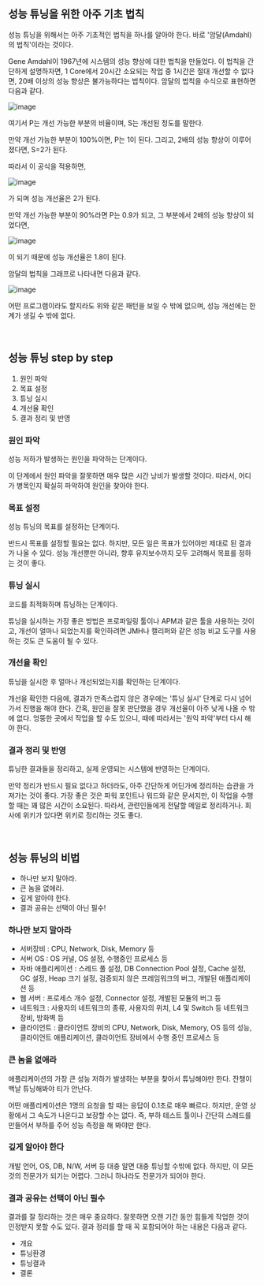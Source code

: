 ## 성능 튜닝을 위한 아주 기초 법칙

성능 튜닝을 위해서는 아주 기초적인 법칙을 하나를 알아야 한다. 바로 '암달(Amdahl)의 법칙'이라는 것이다.

Gene Amdahl이 1967년에 시스템의 성능 향상에 대한 법칙을 만들었다. 이 법칙을 간단하게 설명하자면, 1 Core에서 20시간 소요되는 작업 중 1시간은 절대 개선할 수 없다면, 20배 이상의 성능 향상은 불가능하다는 법칙이다. 암달의 법칙을 수식으로 표현하면 다음과 같다.

![image](https://github.com/rlatmd0829/java-performance-tuning/assets/70622731/75ab7b8a-9603-4bc6-83cc-00d7fa1059a7)

여기서 P는 개선 가능한 부분의 비율이며, S는 개선된 정도를 말한다.

만약 개선 가능한 부분이 100%이면, P는 1이 된다. 그리고, 2배의 성능 향상이 이루어졌다면, S=2가 된다.

따라서 이 공식을 적용하면,

![image](https://github.com/rlatmd0829/java-performance-tuning/assets/70622731/311b9f1d-38e1-471a-b5cb-7a29c09847df)

가 되며 성능 개선율은 2가 된다.

만약 개선 가능한 부분이 90%라면 P는 0.9가 되고, 그 부분에서 2배의 성능 향상이 되었다면,

![image](https://github.com/rlatmd0829/java-performance-tuning/assets/70622731/9b4d0997-e2d3-486d-83ab-6fb09291f3fa)

이 되기 때문에 성능 개선율은 1.8이 된다.

암달의 법칙을 그래프로 나타내면 다음과 같다.

![image](https://github.com/rlatmd0829/java-performance-tuning/assets/70622731/d346daf2-da5e-4455-bc45-ed2acd145560)

어떤 프로그램이라도 할지라도 위와 같은 패턴을 보일 수 밖에 없으며, 성능 개선에는 한계가 생길 수 밖에 없다.

<br>

## 성능 튜닝 step by step

1. 원인 파악
2. 목표 설정
3. 튜닝 실시
4. 개선율 확인
5. 결과 정리 및 반영

### 원인 파악
성능 저하가 발생하는 원인을 파악하는 단계이다.

이 단계에서 원인 파악을 잘못하면 매우 많은 시간 낭비가 발생할 것이다. 따라서, 어디가 병목인지 확실히 파악하여 원인을 찾아야 한다.

### 목표 설정

성능 튜닝의 목표를 설정하는 단계이다.

반드시 목표를 설정할 필요는 없다. 하지만, 모든 일은 목표가 있어야만 제대로 된 결과가 나올 수 있다. 성능 개선뿐만 아니라, 향후 유지보수까지 모두 고려해서 목표를 정하는 것이 좋다.

### 튜닝 실시

코드를 최적화하며 튜닝하는 단계이다.

튜닝을 실시하는 가장 좋은 방법은 프로파일링 툴이나 APM과 같은 툴을 사용하는 것이고, 개선이 얼마나 되었는지를 확인하려면 JMH나 캘리퍼와 같은 성능 비교 도구를 사용하는 것도 큰 도움이 될 수 있다.

### 개선율 확인

튜닝을 실시한 후 얼마나 개선되었는지를 확인하는 단계이다.

개선을 확인한 다음에, 결과가 만족스럽지 않은 경우에는 '튜닝 실시' 단계로 다시 넘어가서 진행을 해야 한다. 간혹, 원인을 잘못 판단했을 경우 개선율이 아주 낮게 나올 수 밖에 없다. 엉뚱한 곳에서 작업을 할 수도 있으니, 때에 따라서는 '원익 파악'부터 다시 해야 한다.

### 결과 정리 및 반영

튜닝한 결과들을 정리하고, 실제 운영되는 시스템에 반영하는 단계이다.

만약 정리가 반드시 필요 없다고 하더라도, 아주 간단하게 어딘가에 정리하는 습관을 가져가는 것이 좋다. 가장 좋은 것은 파워 포인트나 워드와 같은 문서지만, 이 작업을 수행할 때는 꽤 많은 시간이 소요된다. 따라서, 관련인들에게 전달할 메일로 정리하거나. 회사에 위키가 있다면 위키로 정리하는 것도 좋다.


<br>

## 성능 튜닝의 비법

- 하나만 보지 말아라.
- 큰 놈을 없애라.
- 깊게 알아야 한다.
- 결과 공유는 선택이 아닌 필수!

### 하나만 보지 말아라

- 서버장비 : CPU, Network, Disk, Memory 등
- 서버 OS : OS 커널, OS 설정, 수행중인 프로세스 등
- 자바 애플리케이션 : 스레드 풀 설정, DB Connection Pool 설정, Cache 설정, GC 설정, Heap 크기 설정, 검증되지 않은 프레임워크의 버그, 개발된 애플리케이션 등
- 웹 서버 : 프로세스 개수 설정, Connector 설정, 개발된 모듈의 버그 등
- 네트워크 : 사용자의 네트워크의 종류, 사용자의 위치, L4 및 Switch 등 네트워크 장비, 방화벽 등
- 클라이언트 : 클라이언트 장비의 CPU, Network, Disk, Memory, OS 등의 성능, 클라이언트 애플리케이션, 클라이언트 장비에서 수행 중인 프로세스 등

### 큰 놈을 없애라

애플리케이션의 가장 큰 성능 저하가 발생하는 부분을 찾아서 튜닝해야만 한다. 잔챙이 백날 튜닝해봐야 티가 안난다.

어떤 애플리케이션은 1명의 요청을 할 때는 응답이 0.1초로 매우 빠르다. 하지만, 운영 상황에서 그 속도가 나온다고 보장할 수는 없다. 즉, 부하 테스트 툴이나 간단히 스레드를 만들어서 부하를 주어 성능 측정을 해 봐야만 한다.

### 깊게 알아야 한다

개발 언어, OS, DB, N/W, 서버 등 대충 알면 대충 튜닝할 수밖에 없다. 하지만, 이 모든 것의 전문가가 되기는 어렵다. 그러니 하나라도 전문가가 되어야 한다.

### 결과 공유는 선택이 아닌 필수

결과를 잘 정리하는 것은 매우 중요하다. 잘못하면 오랜 기간 동안 힘들게 작업한 것이 인정받지 못할 수도 있다. 결과 정리를 할 때 꼭 포함되어야 하는 내용은 다음과 같다.

- 개요
- 튜닝환경
- 튜닝결과
- 결론



